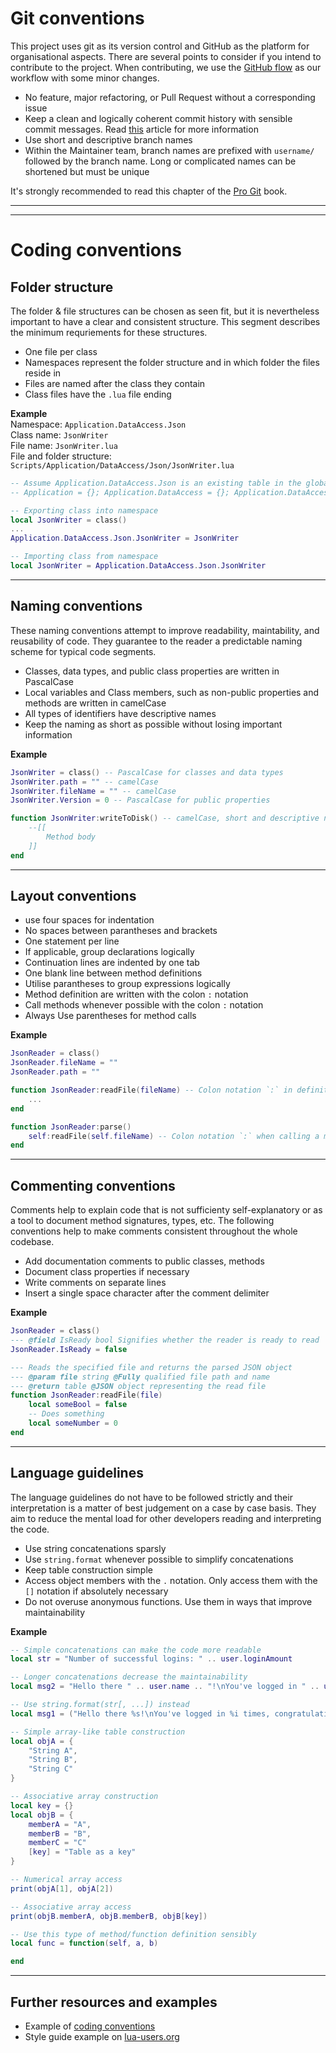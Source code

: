 # Git conventions
This project uses git as its version control and GitHub as the platform for organisational aspects. There are several points to consider if you intend to contribute to the project. When contributing, we use the [GitHub flow](https://docs.github.com/en/get-started/quickstart/github-flow) as our workflow with some minor changes.

- No feature, major refactoring, or Pull Request without a corresponding issue
- Keep a clean and logically coherent commit history with sensible commit messages. Read [this](https://initialcommit.com/blog/git-commit-messages-best-practices) article for more information
- Use short and descriptive branch names
- Within the Maintainer team, branch names are prefixed with `username/` followed by the branch name. Long or complicated names can be shortened but must be unique

It's strongly recommended to read this chapter of the [Pro Git](https://git-scm.com/book/en/v2/Distributed-Git-Contributing-to-a-Project) book.

---
---
# Coding conventions
## Folder structure
The folder & file structures can be chosen as seen fit, but it is nevertheless important to have a clear and consistent structure. This segment describes the minimum requriements for these structures.

- One file per class
- Namespaces represent the folder structure and in which folder the files reside in
- Files are named after the class they contain
- Class files have the `.lua` file ending

**Example**  
Namespace: `Application.DataAccess.Json`  
Class name: `JsonWriter`  
File name: `JsonWriter.lua`  
File and folder structure: `Scripts/Application/DataAccess/Json/JsonWriter.lua`

```lua
-- Assume Application.DataAccess.Json is an existing table in the global environment
-- Application = {}; Application.DataAccess = {}; Application.DataAccess.Json = {};

-- Exporting class into namespace
local JsonWriter = class()
...
Application.DataAccess.Json.JsonWriter = JsonWriter
```
```lua
-- Importing class from namespace
local JsonWriter = Application.DataAccess.Json.JsonWriter
```
---
## Naming conventions
These naming conventions attempt to improve readability, maintability, and reusability of code. They guarantee to the reader a predictable naming scheme for typical code segments.

- Classes, data types, and public class properties are written in PascalCase
- Local variables and Class members, such as non-public properties and methods are written in camelCase
- All types of identifiers have descriptive names
- Keep the naming as short as possible without losing important information

**Example**
```lua
JsonWriter = class() -- PascalCase for classes and data types
JsonWriter.path = "" -- camelCase
JsonWriter.fileName = "" -- camelCase
JsonWriter.Version = 0 -- PascalCase for public properties

function JsonWriter:writeToDisk() -- camelCase, short and descriptive name
    --[[
        Method body
    ]]
end
```
---
## Layout conventions
- use four spaces for indentation
- No spaces between parantheses and brackets
- One statement per line
- If applicable, group declarations logically
- Continuation lines are indented by one tab
- One blank line between method definitions
- Utilise parantheses to group expressions logically
- Method definition are written with the colon `:` notation
- Call methods whenever possible with the colon `:` notation
- Always Use parentheses for method calls

**Example**
```lua
JsonReader = class()
JsonReader.fileName = ""
JsonReader.path = ""

function JsonReader:readFile(fileName) -- Colon notation `:` in definition
    ...
end

function JsonReader:parse()
    self:readFile(self.fileName) -- Colon notation `:` when calling a method, `()` are required
end
```
---
## Commenting conventions
Comments help to explain code that is not sufficienty self-explanatory or as a tool to document method signatures, types, etc.
The following conventions help to make comments consistent throughout the whole codebase.

- Add documentation comments to public classes, methods
- Document class properties if necessary
- Write comments on separate lines
- Insert a single space character after the comment delimiter

**Example**
```lua
JsonReader = class()
--- @field IsReady bool Signifies whether the reader is ready to read
JsonReader.IsReady = false

--- Reads the specified file and returns the parsed JSON object
--- @param file string @Fully qualified file path and name
--- @return table @JSON object representing the read file
function JsonReader:readFile(file)
    local someBool = false
    -- Does something
    local someNumber = 0
end
```
---
## Language guidelines
The language guidelines do not have to be followed strictly and their interpretation is a matter of best judgement on a case by case basis. They aim to reduce the mental load for other developers reading and interpreting the code.

- Use string concatenations sparsly
- Use `string.format` whenever possible to simplify concatenations
- Keep table construction simple
- Access object members with the `.` notation. Only access them with the `[]` notation if absolutely necessary
- Do not overuse anonymous functions. Use them in ways that improve maintainability

**Example**
```lua
-- Simple concatenations can make the code more readable
local str = "Number of successful logins: " .. user.loginAmount

-- Longer concatenations decrease the maintainability
local msg2 = "Hello there " .. user.name .. "!\nYou've logged in " .. user.loginAmount .. " times, congratulations!"

-- Use string.format(str[, ...]) instead
local msg1 = ("Hello there %s!\nYou've logged in %i times, congratulations!"):format(user.name, user.loginAmount)
```

```lua
-- Simple array-like table construction
local objA = {
    "String A",
    "String B",
    "String C"
}

-- Associative array construction
local key = {}
local objB = {
    memberA = "A",
    memberB = "B",
    memberC = "C"
    [key] = "Table as a key"
}
```
```lua
-- Numerical array access
print(objA[1], objA[2])

-- Associative array access
print(objB.memberA, objB.memberB, objB[key])
```
```lua
-- Use this type of method/function definition sensibly
local func = function(self, a, b)

end
```
---
## Further resources and examples
- Example of [coding conventions](https://www.mediawiki.org/wiki/Manual:Coding_conventions/Lua)
- Style guide example on [lua-users.org](https://lua-users.org/wiki/LuaStyleGuide)
